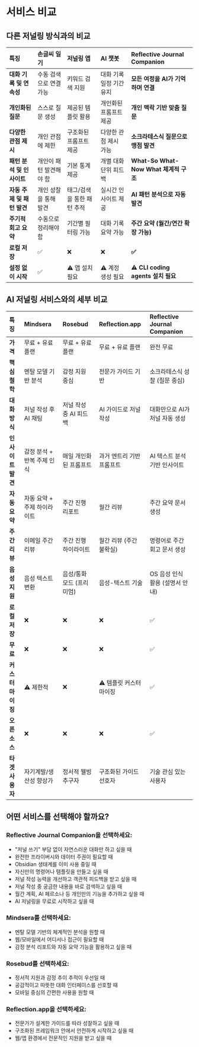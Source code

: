 # 서비스 비교

## 다른 저널링 방식과의 비교

| 특징                        | 손글씨 일기                    | 저널링 앱                      | AI 챗봇                        | **Reflective Journal Companion**       |
| :-------------------------- | :----------------------------- | :----------------------------- | :----------------------------- | :-------------------------------------- |
| **대화 기록 및 연속성**      | 수동 검색으로 연결 가능        | 키워드 검색 지원               | 대화 기록 일정 기간 유지       | **모든 여정을 AI가 기억하며 연결**      |
| **개인화된 질문**            | 스스로 질문 생성               | 제공된 템플릿 활용             | 개인화된 프롬프트 제공         | **개인 맥락 기반 맞춤 질문**            |
| **다양한 관점 제시**         | 개인 관점에 제한               | 구조화된 프롬프트 제공         | 다양한 관점 제시 가능          | **소크라테스식 질문으로 맹점 발견**     |
| **패턴 분석 및 인사이트**    | 개인이 패턴 발견해야 함        | 기본 통계 제공                 | 개별 대화 단위 피드백          | **What-So What-Now What 체계적 구조**  |
| **자동 주제 및 패턴 발견**   | 개인 성찰을 통해 발견          | 태그/검색을 통한 패턴 추적     | 실시간 인사이트 제공           | **AI 패턴 분석으로 자동 발견**          |
| **주기적 회고 요약**         | 수동으로 정리해야 함           | 기간별 필터링 가능             | 대화 기록 요약 가능            | **주간 요약 (월간/연간 확장 가능)**     |
| **로컬 저장**        | ✅                             | ❌                             | ❌                             | **✅**                                  |
| **설정 없이 시작**   | ✅                             | ⚠️ 앱 설치 필요               | ⚠️ 계정 생성 필요             | **⚠️ CLI coding agents 설치 필요**     |

## AI 저널링 서비스와의 세부 비교

| 특징              | **Mindsera**                 | **Rosebud**                  | **Reflection.app**           | **Reflective Journal Companion**       |
| :---------------- | :--------------------------- | :--------------------------- | :--------------------------- | :-------------------------------------- |
| **가격**          | 무료 + 유료 플랜                  | 무료 + 유료 플랜             | 무료 + 유료 플랜             | 완전 무료                               |
| **핵심 철학**     | 멘탈 모델 기반 분석          | 감정 지원 중심               | 전문가 가이드 기반           | 소크라테스식 성찰 (질문 중심)          |
| **대화 방식**     | 저널 작성 후 AI 채팅         | 저널 작성 중 AI 피드백       | AI 가이드로 저널 작성        | 대화만으로 AI가 저널 자동 생성          |
| **인사이트 발견** | 감정 분석 + 반복 주제 인식   | 매일 개인화된 프롬프트       | 과거 엔트리 기반 프롬프트    | AI 텍스트 분석 기반 인사이트            |
| **자동 요약**     | 자동 요약 + 주제 하이라이트  | 주간 진행 리포트             | 월간 리뷰                    | 주간 요약 문서 생성                     |
| **주간 리뷰**     | 이메일 주간 리뷰             | 주간 진행 하이라이트         | 월간 리뷰 (주간 불확실)      | 명령어로 주간 회고 문서 생성            |
| **음성 지원**     | 음성 텍스트 변환             | 음성/통화 모드 (프리미엄)    | 음성-텍스트 기술             | OS 음성 인식 활용 (설명서 안내)         |
| **로컬 저장**     | ❌                           | ❌                           | ❌                           | ✅                                      |
| **무료**          | ❌                           | ❌                           | ❌                           | ✅                                      |
| **커스터마이징**  | ⚠️ 제한적                    | ❌                           | ⚠️ 템플릿 커스터마이징       | ✅                                      |
| **오픈소스**      | ❌                           | ❌                           | ❌                           | ✅                                      |
| **타겟 사용자**   | 자기계발/생산성 향상가       | 정서적 웰빙 추구자           | 구조화된 가이드 선호자       | 기술 관심 있는 사용자                   |

## 어떤 서비스를 선택해야 할까요?

### **Reflective Journal Companion을 선택하세요:**
- "저널 쓰기" 부담 없이 자연스러운 대화만 하고 싶을 때
- 완전한 프라이버시와 데이터 주권이 필요할 때
- Obsidian 생태계를 이미 사용 중일 때
- 자신만의 명령어나 템플릿을 만들고 싶을 때
- 저널 작성 능력을 개선하고 객관적 피드백을 받고 싶을 때
- 저널 작성 중 궁금한 내용을 바로 검색하고 싶을 때
- 월간 계획, AI 페르소나 등 개인만의 기능을 추가하고 싶을 때
- AI 저널링을 무료로 시작하고 싶을 때

### **Mindsera를 선택하세요:**
- 멘탈 모델 기반의 체계적인 분석을 원할 때
- 웹/모바일에서 어디서나 접근이 필요할 때
- 감정 분석 리포트와 자동 요약 기능을 활용하고 싶을 때

### **Rosebud를 선택하세요:**
- 정서적 지원과 감정 추이 추적이 우선일 때
- 공감적이고 따뜻한 대화 인터페이스를 선호할 때
- 모바일 중심의 간편한 사용을 원할 때

### **Reflection.app을 선택하세요:**
- 전문가가 설계한 가이드를 따라 성찰하고 싶을 때
- 구조화된 프레임워크 안에서 안전하게 시작하고 싶을 때
- 웹/앱 환경에서 전문적인 지원을 받고 싶을 때
